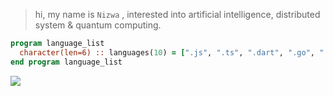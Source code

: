 > hi, my name is `Nizwa` , interested into artificial intelligence, distributed system & quantum computing.
```f95
program language_list
  character(len=6) :: languages(10) = [".js", ".ts", ".dart", ".go", ".java", ".rs", ".c", ".cpp", ".py", ".qasm", ".asm", ".jl"]
end program language_list
```
<img align="left" src="https://visitor-badge.laobi.icu/badge?page_id=MMADUs.MMADUs" />
